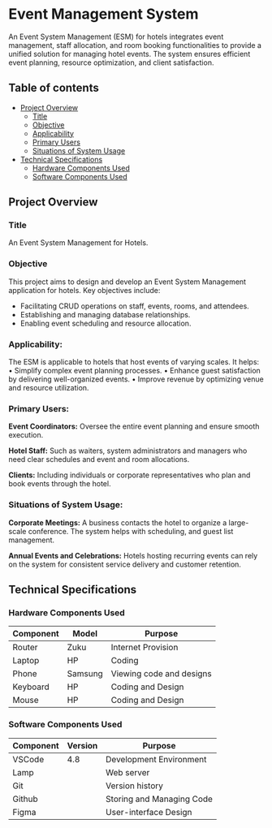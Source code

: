# Event Management System

An Event System Management (ESM) for hotels integrates event management, staff allocation, and room booking functionalities to provide a unified solution for managing hotel events. The system ensures efficient event planning, resource optimization, and client satisfaction.

## Table of contents

- [Project Overview](#overview)
  - [Title](#title)
  - [Objective](#objective)
  - [Applicability](#applicability)
  - [Primary Users](#primary-users)
  - [Situations of System Usage](#situations-of-system-usage)
- [Technical Specifications](#technical-specifications)
  - [Hardware Components Used](#hardware-components-used)
  - [Software Components Used](#software-components-used)

## Project Overview

### Title

An Event System Management for Hotels.

### Objective

This project aims to design and develop an Event System Management application for hotels. Key objectives include:

- Facilitating CRUD operations on staff, events, rooms, and attendees.
- Establishing and managing database relationships.
- Enabling event scheduling and resource allocation.

### Applicability:

The ESM is applicable to hotels that host events of varying scales. It helps:
• Simplify complex event planning processes.
• Enhance guest satisfaction by delivering well-organized events.
• Improve revenue by optimizing venue and resource utilization.

### Primary Users:

**Event Coordinators:** Oversee the entire event planning and ensure smooth execution.

**Hotel Staff:** Such as waiters, system administrators and managers who need clear schedules and event and room allocations.

**Clients:** Including individuals or corporate representatives who plan and book events through the hotel.

### Situations of System Usage:

**Corporate Meetings:** A business contacts the hotel to organize a large-scale conference. The system helps with scheduling, and guest list management.

**Annual Events and Celebrations:** Hotels hosting recurring events can rely on the system for consistent service delivery and customer retention.

## Technical Specifications

### Hardware Components Used

| Component | Model   | Purpose                  |
| --------- | ------- | ------------------------ |
| Router    | Zuku    | Internet Provision       |
| Laptop    | HP      | Coding                   |
| Phone     | Samsung | Viewing code and designs |
| Keyboard  | HP      | Coding and Design        |
| Mouse     | HP      | Coding and Design        |

### Software Components Used

| Component | Version | Purpose                   |
| --------- | ------- | ------------------------- |
| VSCode    | 4.8     | Development Environment   |
| Lamp      |         | Web server                |
| Git       |         | Version history           |
| Github    |         | Storing and Managing Code |
| Figma     |         | User-interface Design     |
